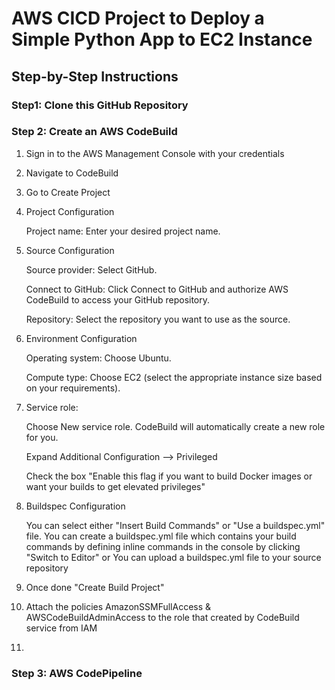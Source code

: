 # AWS CICD Project to Deploy a Simple Python App to EC2 Instance

## Step-by-Step Instructions

### Step1:  Clone this GitHub Repository

### Step 2: Create an AWS CodeBuild

1. Sign in to the AWS Management Console with your credentials

2. Navigate to CodeBuild

3. Go to Create Project

4. Project Configuration

    Project name: Enter your desired project name.

5. Source Configuration

    Source provider: Select GitHub.

    Connect to GitHub: Click Connect to GitHub and authorize AWS CodeBuild to access your GitHub repository.
    
    Repository: Select the repository you want to use as the source.

6. Environment Configuration

    Operating system: Choose Ubuntu.
   
    Compute type: Choose EC2 (select the appropriate instance size based on your requirements).
   
7. Service role:
   
    Choose New service role. CodeBuild will automatically create a new role for you.

    Expand Additional Configuration --> Privileged
    
    Check the box "Enable this flag if you want to build Docker images or want your builds to get elevated privileges"

8. Buildspec Configuration

    You can select either "Insert Build Commands" or "Use a buildspec.yml" file. You can create a buildspec.yml file which contains your build commands by defining inline commands in the console by clicking "Switch to Editor" or You can upload a buildspec.yml file to your source repository

9. Once done "Create Build Project"

10. Attach the policies AmazonSSMFullAccess & AWSCodeBuildAdminAccess to the role that created by CodeBuild service from IAM

11. 
    
### Step 3: AWS CodePipeline

